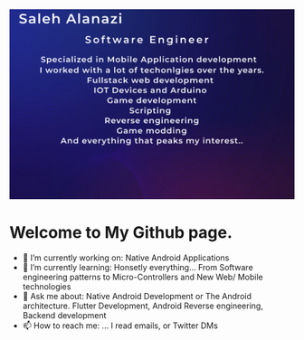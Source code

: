 <img src="profile_background.png" alt="drawing" width="550"/>

# Welcome to My Github page. 

- 🔭 I’m currently working on: Native Android Applications
- 🌱 I’m currently learning: Honsetly everything... From Software engineering patterns to Micro-Controllers and New Web/ Mobile technologies 
- 💬 Ask me about: Native Android Development or The Android architecture. Flutter Development, Android Reverse engineering, Backend development
- 📫 How to reach me: ... I read emails, or Twitter DMs


